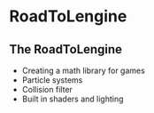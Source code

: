# RoadToLengine
## The RoadToLengine
* Creating a math library for games
* Particle systems
* Collision filter
* Built in shaders and lighting
